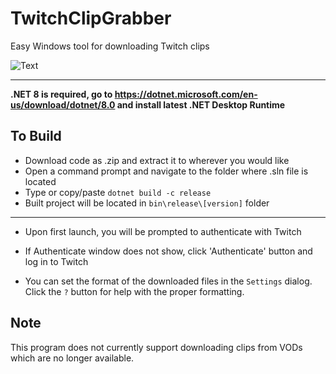 # TwitchClipGrabber
Easy Windows tool for downloading Twitch clips

![Text](https://i.imgur.com/sHKFVRR.png)

-----------------------------------------------------
<b>.NET 8 is required, go to https://dotnet.microsoft.com/en-us/download/dotnet/8.0 and install latest .NET Desktop Runtime</b>

To Build
---
- Download code as .zip and extract it to wherever you would like
- Open a command prompt and navigate to the folder where .sln file is located
- Type or copy/paste `dotnet build -c release`
- Built project will be located in `bin\release\[version]` folder

----

- Upon first launch, you will be prompted to authenticate with Twitch
- If Authenticate window does not show, click 'Authenticate' button and log in to Twitch

- You can set the format of the downloaded files in the `Settings` dialog. Click the `?` button for help with the proper formatting.

Note
---
This program does not currently support downloading clips from VODs which are no longer available.
